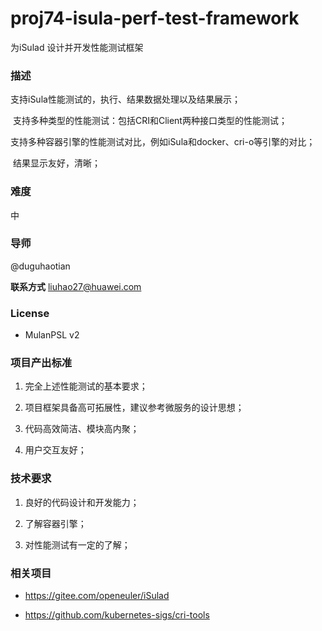 # proj74-isula-perf-test-framework

为iSulad 设计并开发性能测试框架

### **描述**    

支持iSula性能测试的，执行、结果数据处理以及结果展示；

​          支持多种类型的性能测试：包括CRI和Client两种接口类型的性能测试；

​          支持多种容器引擎的性能测试对比，例如iSula和docker、cri-o等引擎的对比；

​          结果显示友好，清晰；

### **难度** 

中

### **导师** 

@duguhaotian

**联系方式** [liuhao27@huawei.com](mailto:liuhao27@huawei.com)

### License

- MulanPSL v2



### **项目产出标准**

1. 完全上述性能测试的基本要求；

2. 项目框架具备高可拓展性，建议参考微服务的设计思想；

3. 代码高效简洁、模块高内聚；

4. 用户交互友好；

### **技术要求**

1. 良好的代码设计和开发能力；

2. 了解容器引擎；

3. 对性能测试有一定的了解；

### **相关项目**

- https://gitee.com/openeuler/iSulad

- https://github.com/kubernetes-sigs/cri-tools
